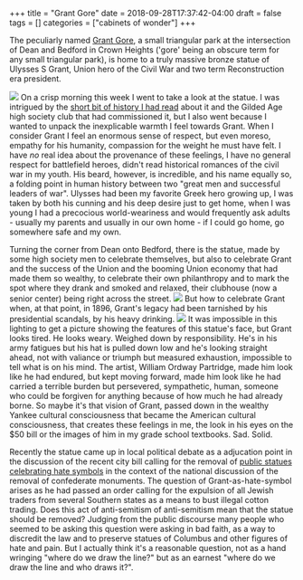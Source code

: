 +++
title = "Grant Gore"
date = 2018-09-28T17:37:42-04:00
draft = false
tags = []
categories = ["cabinets of wonder"]
+++

The peculiarly named [Grant Gore](https://www.nycgovparks.org/parks/grant-gore/highlights/12540), a small triangular park at the intersection of Dean and Bedford in Crown Heights ('gore' being an obscure term for any small triangular park), is home to a truly massive bronze statue of Ulysses S Grant, Union hero of the Civil War and two term Reconstruction era president.

![](/images/Cabinets/grantGore/approach_walking.jpg)
On a crisp morning this week I went to take a look at the statue. I was intrigued by the [short bit of history I had read](https://www.brownstoner.com/history/past-and-present-dedicating-grants-statue/) about it and the Gilded Age high society club that had commissioned it, but I also went because I wanted to unpack the inexplicable warmth I feel towards Grant. When I consider Grant I feel an enormous sense of respect, but even moreso, empathy for his humanity, compassion for the weight he must have felt. I have _no_ real idea about the provenance of these feelings, I have no general respect for battlefield heroes, didn't read historical romances of the civil war in my youth. His beard, however, is incredible, and his name equally so, a folding point in human history between two "great men and successful leaders of war". Ulysses had been my favorite Greek hero growing up, I was taken by both his cunning and his deep desire just to get home, when I was young I had a precocious world-weariness and would frequently ask adults - usually my parents and usually in our own home - if I could go home, go somewhere safe and my own.

Turning the corner from Dean onto Bedford, there is the statue, made by some high society men to celebrate themselves, but also to celebrate Grant and the success of the Union and the booming Union economy that had made them so wealthy, to celebrate their own philanthropy and to mark the spot where they drank and smoked and relaxed, their clubhouse (now a senior center) being right across the street.
![](/images/Cabinets/grantGore/UnityClub.jpg)
But how to celebrate Grant when, at that point, in 1896, Grant's legacy had been tarnished by his presidential scandals, by his heavy drinking.
![](/images/Cabinets/grantGore/grantclose.jpg)
It was impossible in this lighting to get a picture showing the features of this statue's face, but Grant looks tired. He looks weary. Weighed down by responsibility. He's in his army fatigues but his hat is pulled down low and he's looking straight ahead, not with valiance or triumph but measured exhaustion, impossible to tell what is on his mind. The artist, William Ordway Partridge, made him look like he had endured, but kept moving forward, made him look like he had carried a terrible burden but persevered, sympathetic, human, someone who could be forgiven for anything because of how much he had already borne. So maybe it's that vision of Grant, passed down in the wealthy Yankee cultural consciousness that became the American cultural consciousness, that creates these feelings in me, the look in his eyes on the $50 bill or the images of him in my grade school textbooks. Sad. Solid.

Recently the statue came up in local political debate as a adjucation point in the discussion of the recent city bill calling for the removal of [public statues celebrating hate symbols](http://gothamist.com/2017/08/23/de_blasio_grant_hate_symbol.php) in the context of the national discussion of the removal of confederate monuments. The question of Grant-as-hate-symbol arises as he had passed an order calling for the expulsion of all Jewish traders from several Southern states as a means to bust illegal cotton trading. Does this act of anti-semitism of anti-semitism mean that the statue should be removed? Judging from the public discourse many people who seemed to be asking this question were asking in bad faith, as a way to discredit the law and to preserve statues of Columbus and other figures of hate and pain. But I actually think it's a reasonable question, not as a hand wringing "where do we draw the line?" but as an earnest "where do we draw the line and who draws it?".

